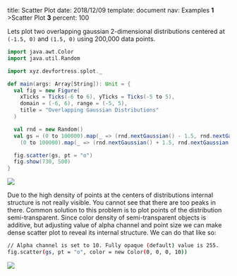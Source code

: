 title:      Scatter Plot
date:       2018/12/09
template:   document
nav:        Examples __1__ >Scatter Plot __3__
percent:    100

Lets plot two overlapping gaussian 2-dimensional distributions centered at
`(-1.5, 0)` and `(1.5, 0)` using 200,000 data points.

```scala
import java.awt.Color
import java.util.Random

import xyz.devfortress.splot._

def main(args: Array[String]): Unit = {
  val fig = new Figure(
    xTicks = Ticks(-6 to 6), yTicks = Ticks(-5 to 5),
    domain = (-6, 6), range = (-5, 5),
    title = "Overlapping Gaussian Distributions"
  )

  val rnd = new Random()
  val gs = (0 to 100000).map(_ => (rnd.nextGaussian() - 1.5, rnd.nextGaussian())) ++
    (0 to 100000).map(_ => (rnd.nextGaussian() + 1.5, rnd.nextGaussian()))

  fig.scatter(gs, pt = "o")
  fig.show(730, 500)
}
```

![](scatter-plot-1.png)

Due to the high density of points at the centers of distributions internal structure
is not really visible. You cannot see that there are too peaks in there. Common solution
to this problem is to plot points of the distribution semi-transparent. Since
color density of semi-transparent objects is additive, but adjusting value of alpha channel
and point size we can make dense scatter plot to reveal its internal structure. We can do
that like so:

```bash
// Alpha channel is set to 10. Fully opaque (default) value is 255.
fig.scatter(gs, pt = "o", color = new Color(0, 0, 0, 10))
```

![](scatter-plot-2.png)
